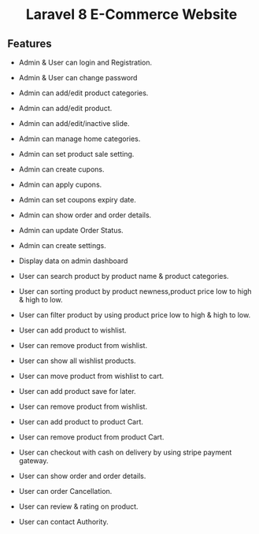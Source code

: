 <h1 align="center">Laravel 8 E-Commerce Website</h1>

## Features

-   <p>Admin & User can login and Registration.</p>
-   <p>Admin & User can change password</p>
-   <p>Admin can add/edit product categories.</p>
-   <p>Admin can add/edit product.</p>
-   <p>Admin can add/edit/inactive slide.</p>
-   <p>Admin can manage home categories.</p>
-   <p>Admin can set product sale setting.</p>
-   <p>Admin can create cupons.</p>
-   <p>Admin can apply cupons.</p>
-   <p>Admin can set coupons expiry date.</p>
-   <p>Admin can show order and order details.</p>
-   <p>Admin can update Order Status.</p>
-   <p>Admin can create settings.</p>
-   <p>Display data on admin dashboard</p>
-   <p>User can search product by product name & product categories.</p>
-   <p>User can sorting product by product newness,product price low to high & high to low.</p>
-   <p>User can filter product by using product price low to high & high to low.</p>
-   <p>User can add product to wishlist.</p>
-   <p>User can remove product from wishlist.</p>
-   <p>User can show all wishlist products.</p>
-   <p>User can move product from wishlist to cart.</p>
-   <p>User can add product save for later.</p>
-   <p>User can remove product from wishlist.</p>
-   <p>User can add product to product Cart.</p>
-   <p>User can remove product from product Cart.</p>
-   <p>User can checkout with cash on delivery by using stripe payment gateway.</p>
-   <p>User can show order and order details.</p>
-   <p>User can order Cancellation.</p>
-   <p>User can review & rating on product.</p>
-   <p>User can contact Authority.</p>
